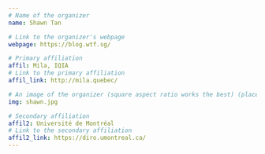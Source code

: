 ```yaml
---
# Name of the organizer
name: Shawn Tan

# Link to the organizer's webpage
webpage: https://blog.wtf.sg/

# Primary affiliation
affil: Mila, IQIA
# Link to the primary affiliation
affil_link: http://mila.quebec/

# An image of the organizer (square aspect ratio works the best) (place in the `assets/img/organizers` directory)
img: shawn.jpg

# Secondary affiliation
affil2: Université de Montréal
# Link to the secondary affiliation
affil2_link: https://diro.umontreal.ca/
---
```

